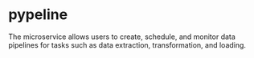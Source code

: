 # pypeline
The microservice allows users to create, schedule, and monitor data pipelines for tasks such as data extraction, transformation, and loading. 
